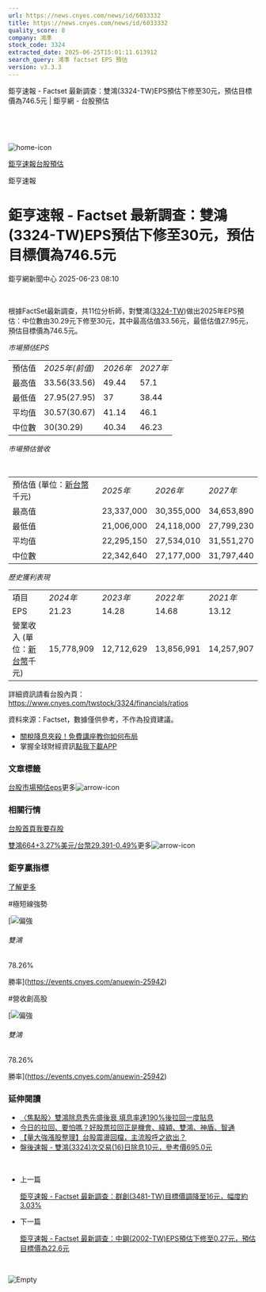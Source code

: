 ```yaml
---
url: https://news.cnyes.com/news/id/6033332
title: https://news.cnyes.com/news/id/6033332
quality_score: 8
company: 鴻準
stock_code: 3324
extracted_date: 2025-06-25T15:01:11.613912
search_query: 鴻準 factset EPS 預估
version: v3.3.3
---
```


鉅亨速報 - Factset 最新調查：雙鴻(3324-TW)EPS預估下修至30元，預估目標價為746.5元 | 鉅亨網 - 台股預估

‌

‌

![home-icon](/assets/icons/breadCrumb/symbol-icon-home.svg)

[鉅亨速報](/news/cat/anue_live)[台股預估](/news/cat/tw_forecast)

鉅亨速報

# 鉅亨速報 - Factset 最新調查：雙鴻(3324-TW)EPS預估下修至30元，預估目標價為746.5元

鉅亨網新聞中心 2025-06-23 08:10

‌

根據FactSet最新調查，共11位分析師，對雙鴻([3324-TW](https://www.cnyes.com/twstock/3324))做出2025年EPS預估：中位數由30.29元下修至30元，其中最高估值33.56元，最低估值27.95元，預估目標價為746.5元。

*市場預估EPS*

|  |  |  |  |
| --- | --- | --- | --- |
| 預估值 | *2025年(前值)* | *2026年* | *2027年* |
| 最高值 | 33.56(33.56) | 49.44 | 57.1 |
| 最低值 | 27.95(27.95) | 37 | 38.44 |
| 平均值 | 30.57(30.67) | 41.14 | 46.1 |
| 中位數 | 30(30.29) | 40.34 | 46.23 |

*市場預估營收*

‌

|  |  |  |  |
| --- | --- | --- | --- |
| 預估值 (單位：[新台幣](https://invest.cnyes.com/forex/detail/usdtwd)千元) | *2025年* | *2026年* | *2027年* |
| 最高值 | 23,337,000 | 30,355,000 | 34,653,890 |
| 最低值 | 21,006,000 | 24,118,000 | 27,799,230 |
| 平均值 | 22,295,150 | 27,534,010 | 31,551,270 |
| 中位數 | 22,342,640 | 27,177,000 | 31,797,440 |

*歷史獲利表現*

|  |  |  |  |  |
| --- | --- | --- | --- | --- |
| 項目 | *2024年* | *2023年* | *2022年* | *2021年* |
| EPS | 21.23 | 14.28 | 14.68 | 13.12 |
| 營業收入 (單位：[新台幣](https://invest.cnyes.com/forex/detail/usdtwd)千元) | 15,778,909 | 12,712,629 | 13,856,991 | 14,257,907 |

詳細資訊請看台股內頁：  
<https://www.cnyes.com/twstock/3324/financials/ratios>

資料來源：Factset，數據僅供參考，不作為投資建議。

* [關稅降息夾殺！免費講座教你如何布局](https://www.rsc.com.tw/Cnyes_RSC/SeminarBooking2025InvestmentOutlook.aspx?utm_source=anue&utm_medium=usstocks_end)
* 掌握全球財經資訊[點我下載APP](http://www.cnyes.com/app/?utm_source=mweb&utm_medium=HamMenuBanner&utm_campaign=fixed&utm_content=entr)

### 文章標籤

[台股](https://news.cnyes.com/tag/台股 "台股")[市場預估](https://news.cnyes.com/tag/市場預估 "市場預估")[eps](https://news.cnyes.com/tag/eps "eps")更多![arrow-icon](/assets/icons/arrows/arrow-down.svg)

### 相關行情

[台股首頁](https://www.cnyes.com/twstock)[我要存股](https://supr.link/8OHaU)

[雙鴻664+3.27%](https://www.cnyes.com/twstock/3324)[美元/台幣29.391-0.49%](https://invest.cnyes.com/forex/detail/USDTWD)更多![arrow-icon](/assets/icons/arrows/arrow-down.svg)

### 鉅亨贏指標

[了解更多](https://events.cnyes.com/anuewin-25942)

#極短線強勢

[![偏強](/assets/icons/win-indicator/long.svg)

###### 雙鴻

78.26%

勝率](https://events.cnyes.com/anuewin-25942)

#營收創高股

[![偏強](/assets/icons/win-indicator/long.svg)

###### 雙鴻

78.26%

勝率](https://events.cnyes.com/anuewin-25942)

### 延伸閱讀

* [〈焦點股〉雙鴻除息秀先盛後衰 填息率達190%後拉回一度貼息](/news/id/6024111)
* [今日的拉回、要怕嗎？好股票拉回正是機會、緯穎、雙鴻、神盾、智通](/news/id/6022424)
* [【量大強漲股整理】台股震盪回檔，主流股呼之欲出？](/news/id/6022390)
* [盤後速報 - 雙鴻(3324)次交易(16)日除息10元，參考價695.0元](/news/id/6022279)

‌

* 上一篇

  [鉅亨速報 - Factset 最新調查：群創(3481-TW)目標價調降至16元，幅度約3.03%](/news/id/6033910)
* 下一篇

  [鉅亨速報 - Factset 最新調查：中鋼(2002-TW)EPS預估下修至0.27元，預估目標價為22.6元](/news/id/6032190)

‌

![Empty](/assets/icons/skeleton/empty-image.svg)

‌